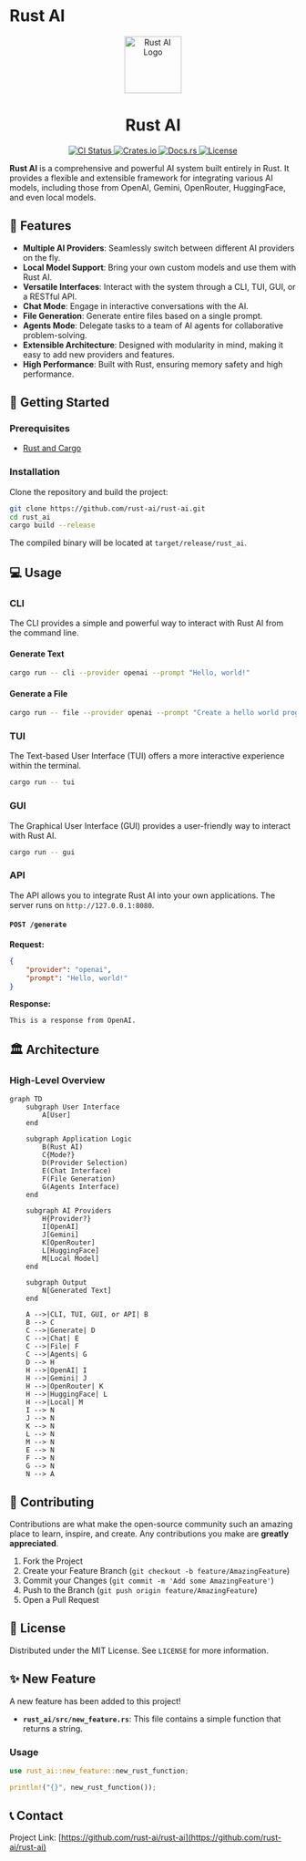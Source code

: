# Rust AI

<p align="center">
  <img src="https://www.rust-lang.org/static/images/rust-logo-512x512.png" width="100" alt="Rust AI Logo">
</p>

<h1 align="center">Rust AI</h1>

<p align="center">
    <a href="https://github.com/rust-ai/rust-ai/actions">
        <img src="https://github.com/rust-ai/rust-ai/workflows/CI/badge.svg" alt="CI Status">
    </a>
    <a href="https://crates.io/crates/rust-ai">
        <img src="https://img.shields.io/crates/v/rust-ai.svg" alt="Crates.io">
    </a>
    <a href="https://docs.rs/rust-ai">
        <img src="https://docs.rs/rust-ai/badge.svg" alt="Docs.rs">
    </a>
    <a href="https://github.com/rust-ai/rust-ai/blob/main/LICENSE">
        <img src="https://img.shields.io/badge/license-MIT-blue.svg" alt="License">
    </a>
</p>

**Rust AI** is a comprehensive and powerful AI system built entirely in Rust. It provides a flexible and extensible framework for integrating various AI models, including those from OpenAI, Gemini, OpenRouter, HuggingFace, and even local models.

## 🌟 Features

*   **Multiple AI Providers**: Seamlessly switch between different AI providers on the fly.
*   **Local Model Support**: Bring your own custom models and use them with Rust AI.
*   **Versatile Interfaces**: Interact with the system through a CLI, TUI, GUI, or a RESTful API.
*   **Chat Mode**: Engage in interactive conversations with the AI.
*   **File Generation**: Generate entire files based on a single prompt.
*   **Agents Mode**: Delegate tasks to a team of AI agents for collaborative problem-solving.
*   **Extensible Architecture**: Designed with modularity in mind, making it easy to add new providers and features.
*   **High Performance**: Built with Rust, ensuring memory safety and high performance.

## 🚀 Getting Started

### Prerequisites

*   [Rust and Cargo](https://rustup.rs/)

### Installation

Clone the repository and build the project:

```bash
git clone https://github.com/rust-ai/rust-ai.git
cd rust_ai
cargo build --release
```

The compiled binary will be located at `target/release/rust_ai`.

## 💻 Usage

### CLI

The CLI provides a simple and powerful way to interact with Rust AI from the command line.

#### Generate Text

```bash
cargo run -- cli --provider openai --prompt "Hello, world!"
```

#### Generate a File

```bash
cargo run -- file --provider openai --prompt "Create a hello world program in Python" --output hello.py
```

### TUI

The Text-based User Interface (TUI) offers a more interactive experience within the terminal.

```bash
cargo run -- tui
```

### GUI

The Graphical User Interface (GUI) provides a user-friendly way to interact with Rust AI.

```bash
cargo run -- gui
```

### API

The API allows you to integrate Rust AI into your own applications. The server runs on `http://127.0.0.1:8080`.

#### `POST /generate`

**Request:**

```json
{
    "provider": "openai",
    "prompt": "Hello, world!"
}
```

**Response:**

```
This is a response from OpenAI.
```

## 🏛️ Architecture

### High-Level Overview

```mermaid
graph TD
    subgraph User Interface
        A[User]
    end

    subgraph Application Logic
        B(Rust AI)
        C{Mode?}
        D(Provider Selection)
        E(Chat Interface)
        F(File Generation)
        G(Agents Interface)
    end

    subgraph AI Providers
        H{Provider?}
        I[OpenAI]
        J[Gemini]
        K[OpenRouter]
        L[HuggingFace]
        M[Local Model]
    end

    subgraph Output
        N[Generated Text]
    end

    A -->|CLI, TUI, GUI, or API| B
    B --> C
    C -->|Generate| D
    C -->|Chat| E
    C -->|File| F
    C -->|Agents| G
    D --> H
    H -->|OpenAI| I
    H -->|Gemini| J
    H -->|OpenRouter| K
    H -->|HuggingFace| L
    H -->|Local| M
    I --> N
    J --> N
    K --> N
    L --> N
    M --> N
    E --> N
    F --> N
    G --> N
    N --> A
```

## 🤝 Contributing

Contributions are what make the open-source community such an amazing place to learn, inspire, and create. Any contributions you make are **greatly appreciated**.

1.  Fork the Project
2.  Create your Feature Branch (`git checkout -b feature/AmazingFeature`)
3.  Commit your Changes (`git commit -m 'Add some AmazingFeature'`)
4.  Push to the Branch (`git push origin feature/AmazingFeature`)
5.  Open a Pull Request

## 📜 License

Distributed under the MIT License. See `LICENSE` for more information.


## ✨ New Feature

A new feature has been added to this project!

- **`rust_ai/src/new_feature.rs`**: This file contains a simple function that returns a string.

### Usage

```rust
use rust_ai::new_feature::new_rust_function;

println!("{}", new_rust_function());
```

## 📞 Contact

Project Link: [https://github.com/rust-ai/rust-ai](https://github.com/rust-ai/rust-ai)

